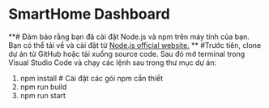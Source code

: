 # SmartHome Dashboard
**# Đảm bảo rằng bạn đã cài đặt Node.js và npm trên máy tính của bạn. Bạn có thể tải về và cài đặt từ [Node.js official website.]([url](https://nodejs.org/en))
**
#Trước tiên, clone dự án từ GitHub hoặc tải xuống source code. Sau đó mở terminal trong Visual Studio Code và chạy các lệnh sau trong thư mục dự án:

1. npm install  # Cài đặt các gói npm cần thiết
2. npm run build
3. npm run start 
